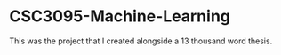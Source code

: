 # CSC3095-Machine-Learning
This was the project that I created alongside a 13 thousand word thesis. 
